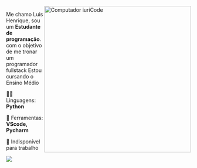 <img src="https://raw.githubusercontent.com/MicaelliMedeiros/micaellimedeiros/master/image/computer-illustration.png" min-width="400px" max-width="400px" width="400px" align="right" alt="Computador iuriCode">

<p align="left"> 
  Me chamo Luis Henrique, sou um <strong>Estudante de programação</strong>.<br> com o objetivo de me tronar um programador fullstack
  Estou cursando o Ensino Médio
</p>

<p align="left">
  🐱‍💻 Linguagens: <strong>Python</strong>
</p>

<p align="left">
  💼 Ferramentas: <strong>VScode, Pycharm</strong>
</p>

<p align="left">
  💌 Indisponível para trabalho
</p>

<p align="left">
  <a href="#" alt="Gmail">
  <img src="https://img.shields.io/badge/-Gmail-FF0000?style=flat-square&labelColor=FF0000&logo=gmail&logoColor=white&link=henriquesantos20050503@gmail.com" /></a>
</p>  
